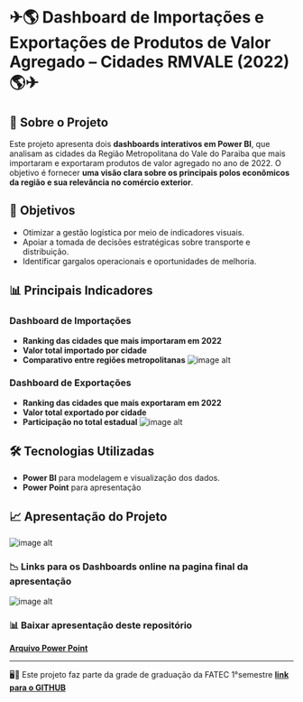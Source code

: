 # ✈🌎 Dashboard de Importações e Exportações de Produtos de Valor Agregado – Cidades RMVALE (2022) 🌎✈

## 📌 Sobre o Projeto   

Este projeto apresenta dois **dashboards interativos em Power BI**, que analisam as cidades da Região Metropolitana do Vale do Paraiba que mais importaram e exportaram produtos de valor agregado no ano de 2022.
O objetivo é fornecer **uma visão clara sobre os principais polos econômicos da região e sua relevância no comércio exterior**.

## 🎯 Objetivos  
- Otimizar a gestão logística por meio de indicadores visuais.  
- Apoiar a tomada de decisões estratégicas sobre transporte e distribuição.  
- Identificar gargalos operacionais e oportunidades de melhoria.  

## 📊 Principais Indicadores  

### Dashboard de Importações
- **Ranking das cidades que mais importaram em 2022**
- **Valor total importado por cidade**
- **Comparativo entre regiões metropolitanas**
 ![image alt](https://github.com/Leonardowso/Dash-EXP-IMP-SP-2022/blob/51e92db79ded65068acd2704252bf1f18e96ca40/DASH%20TOP%20IMP%20NACIONAL%202022.jpg)

### Dashboard de Exportações
- **Ranking das cidades que mais exportaram em 2022**
- **Valor total exportado por cidade**
- **Participação no total estadual**
 ![image alt](https://github.com/Leonardowso/Dash-EXP-IMP-SP-2022/blob/51e92db79ded65068acd2704252bf1f18e96ca40/DASH%20TOP%20EXP%20SP.jpg)


## 🛠️ Tecnologias Utilizadas  

- **Power BI** para modelagem e visualização dos dados.    
- **Power Point** para apresentação
  
## 📈 Apresentação do Projeto 

![image alt](https://github.com/Leonardowso/Dash-EXP-IMP-SP-2022/blob/51e92db79ded65068acd2704252bf1f18e96ca40/APRESENTA%C3%87%C3%83O%20DASH%202022.jpg)

### 📉 Links para os Dashboards online na pagina final da apresentação
![image alt](https://github.com/Leonardowso/Dash-EXP-IMP-SP-2022/blob/51e92db79ded65068acd2704252bf1f18e96ca40/links%20dash%202022.jpg)

### 📊 Baixar apresentação deste repositório
 **[Arquivo Power Point](https://github.com/Leonardowso/Dash-EXP-IMP-SP-2022/blob/51e92db79ded65068acd2704252bf1f18e96ca40/Apresenta%C3%A7%C3%A3o%20ALTERA%C3%87%C3%95ES%20LEO%20LINK%20DASHBOARD%20NO%20FINAL.pptx)** 


---
🖥🎲 Este projeto faz parte da grade de graduação da FATEC 1°semestre
**[link para o GITHUB](https://github.com/WorkLog1M/Mapeamento.git)**
